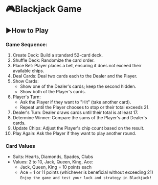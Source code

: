 # 🎮Blackjack Game
## ▶️How to Play
### Game Sequence:
1. Create Deck: Build a standard 52-card deck.
2. Shuffle Deck: Randomize the card order.
3. Place Bet: Player places a bet, ensuring it does not exceed their available chips.
4. Deal Cards: Deal two cards each to the Dealer and the Player.
5.  Show Cards:
    + Show one of the Dealer's cards; keep the second hidden.
    + Show both of the Player's cards.
6. Player's Turn:
    + Ask the Player if they want to "Hit" (take another card).
    + Repeat until the Player chooses to stop or their total exceeds 21.
7. Dealer's Turn: Dealer draws cards until their total is at least 17.
8. Determine Winner: Compare the sums of the Player's and Dealer's cards.
9. Update Chips: Adjust the Player's chip count based on the result.
10. Play Again: Ask the Player if they want to play another round.
### Card Values
- Suits: Hearts, Diamonds, Spades, Clubs
- Values: 2 to 10, Jack, Queen, King, Ace:
   + Jack, Queen, King = 10 points each
   + Ace = 1 or 11 points (whichever is beneficial without exceeding 21)
`Enjoy the game and test your luck and strategy in Blackjack!`
